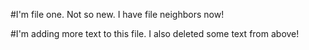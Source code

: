 #I'm file one. Not so new. I have file neighbors now!

#I'm adding more text to this file. I also deleted some text from above!